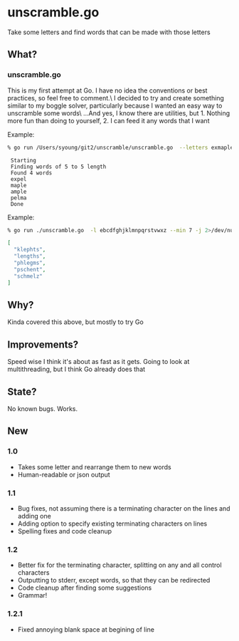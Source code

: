 # unscramble.go

Take some letters and find words that can be made with those letters

## What?
### unscramble.go
This is my first attempt at Go.  I have no idea the conventions or best practices, so feel free to comment.\ 
I decided to try and create something similar to my boggle solver, particularly because I wanted an easy way to unscramble some words\ 
...And yes, I know there are utilities, but 1.  Nothing more fun than doing to yourself, 2. I can feed it any words that I want

Example:
```bash
% go run /Users/syoung/git2/unscramble/unscramble.go  --letters exmaple --min 5 --max 5
```
``` ignorelang
 Starting
 Finding words of 5 to 5 length
 Found 4 words
 expel
 maple
 ample
 pelma
 Done
```

Example:
```bash
% go run ./unscramble.go  -l ebcdfghjklmnpqrstvwxz --min 7 -j 2>/dev/null | jq .
```
``` json
[
  "klephts",
  "lengths",
  "phlegms",
  "pschent",
  "schmelz"
]
```

## Why?
Kinda covered this above, but mostly to try Go

## Improvements?
Speed wise I think it's about as fast as it gets.  Going to look at multithreading, but I think Go already does that

## State?
No known bugs.  Works.  

## New
### 1.0
- Takes some letter and rearrange them to new words
- Human-readable or json output
### 1.1
- Bug fixes, not assuming there is a terminating character on the lines and adding one
- Adding option to specify existing terminating characters on lines
- Spelling fixes and code cleanup
### 1.2
- Better fix for the terminating character, splitting on any and all control characters
- Outputting to stderr, except words, so that they can be redirected
- Code cleanup after finding some suggestions
- Grammar!
### 1.2.1
- Fixed annoying blank space at begining of line